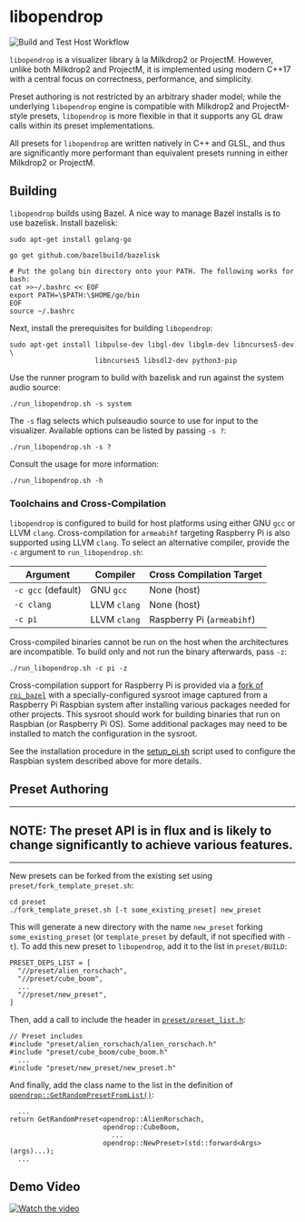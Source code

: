 # libopendrop

![Build and Test Host Workflow](https://github.com/fughilli/libopendrop/actions/workflows/build_and_test.yaml/badge.svg)

`libopendrop` is a visualizer library à la Milkdrop2 or ProjectM. However,
unlike both Milkdrop2 and ProjectM, it is implemented using modern C++17 with a
central focus on correctness, performance, and simplicity.

Preset authoring is not restricted by an arbitrary shader model; while the
underlying `libopendrop` engine is compatible with Milkdrop2 and ProjectM-style
presets, `libopendrop` is more flexible in that it supports any GL draw calls
within its preset implementations.

All presets for `libopendrop` are written natively in C++ and GLSL, and thus are
significantly more performant than equivalent presets running in either
Milkdrop2 or ProjectM.

## Building

`libopendrop` builds using Bazel. A nice way to manage Bazel installs is to use
bazelisk. Install bazelisk:

```
sudo apt-get install golang-go

go get github.com/bazelbuild/bazelisk

# Put the golang bin directory onto your PATH. The following works for bash:
cat >>~/.bashrc << EOF
export PATH=\$PATH:\$HOME/go/bin
EOF
source ~/.bashrc
```

Next, install the prerequisites for building `libopendrop`:

```
sudo apt-get install libpulse-dev libgl-dev libglm-dev libncurses5-dev \
                     libncurses5 libsdl2-dev python3-pip
```

Use the runner program to build with bazelisk and run against the system audio
source:

```
./run_libopendrop.sh -s system
```

The `-s` flag selects which pulseaudio source to use for input to the
visualizer. Available options can be listed by passing `-s ?`:

```
./run_libopendrop.sh -s ?
```

Consult the usage for more information:

```
./run_libopendrop.sh -h
```

### Toolchains and Cross-Compilation

`libopendrop` is configured to build for host platforms using either GNU `gcc`
or LLVM `clang`. Cross-compilation for `armeabihf` targeting Raspberry Pi is
also supported using LLVM `clang`. To select an alternative compiler, provide
the `-c` argument to `run_libopendrop.sh`:

| Argument           | Compiler     | Cross Compilation Target   |
| ------------------ | ------------ | -------------------------- |
| `-c gcc` (default) | GNU `gcc`    | None (host)                |
| `-c clang`         | LLVM `clang` | None (host)                |
| `-c pi`            | LLVM `clang` | Raspberry Pi (`armeabihf`) |

Cross-compiled binaries cannot be run on the host when the architectures are
incompatible. To build only and not run the binary afterwards, pass `-z`:

```
./run_libopendrop.sh -c pi -z
```

Cross-compilation support for Raspberry Pi is provided via a
[fork of `rpi_bazel`](https://github.com/fughilli/rpi_bazel) with a
specially-configured sysroot image captured from a Raspberry Pi Raspbian system
after installing various packages needed for other projects. This sysroot should
work for building binaries that run on Raspbian (or Raspberry Pi OS). Some
additional packages may need to be installed to match the configuration in the
sysroot.

See the installation procedure in the
[setup_pi.sh](https://github.com/fughilli/LedSuitDisplayDriver/blob/f822bf56303b67786c26f9b5d371c053456c1a00/remote_scripts/setup_pi.sh#L12)
script used to configure the Raspbian system described above for more details.

## Preset Authoring

---

## **NOTE:** The preset API is in flux and is likely to change significantly to achieve various features.

---

New presets can be forked from the existing set using
`preset/fork_template_preset.sh`:

```
cd preset
./fork_template_preset.sh [-t some_existing_preset] new_preset
```

This will generate a new directory with the name `new_preset` forking
`some_existing_preset` (or `template_preset` by default, if not specified with
`-t`). To add this new preset to `libopendrop`, add it to the list in
`preset/BUILD`:

```
PRESET_DEPS_LIST = [
  "//preset/alien_rorschach",
  "//preset/cube_boom",
  ...
  "//preset/new_preset",
]
```

Then, add a call to include the header in
[`preset/preset_list.h`](https://github.com/fughilli/libopendrop/blob/master/preset/preset_list.h):

```
// Preset includes
#include "preset/alien_rorschach/alien_rorschach.h"
#include "preset/cube_boom/cube_boom.h"
  ...
#include "preset/new_preset/new_preset.h"
```

And finally, add the class name to the list in the definition of
[`opendrop::GetRandomPresetFromList()`](https://github.com/fughilli/libopendrop/blob/49da612aaac05effe8e05ae9db5a1e2116e4bbf9/preset/preset_list.h#L94-L104):

```
  ...
return GetRandomPreset<opendrop::AlienRorschach,
                       opendrop::CubeBoom,
                         ...
                       opendrop::NewPreset>(std::forward<Args>(args)...);
  ...
```

## Demo Video

[![Watch the video](https://img.youtube.com/vi/-21v8h5zDC4/2.jpg)](https://www.youtube.com/watch?v=-21v8h5zDC4)
